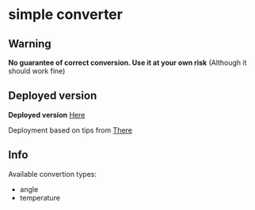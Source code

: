 # simple converter

## Warning

**No guarantee of correct conversion. Use it at your own risk**
(Although it should work fine)

## Deployed version

**Deployed version** [Here](https://b-lukaszuk.github.io/simple_converter/)

Deployment based on tips from [There](https://dev.to/yuribenjamin/how-to-deploy-react-app-in-github-pages-2a1f)

## Info

Available convertion types:
- angle
- temperature
